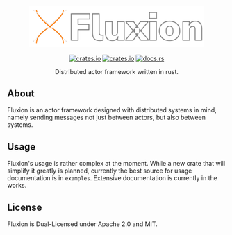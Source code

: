 <div align="center">

<img style="width: 80%" src="docs/assets/fluxion_wide.png" alt = "Fluxion">

[![crates.io](https://img.shields.io/crates/l/fluxion?style=for-the-badge)](https://crates.io/crates/fluxion)
[![crates.io](https://img.shields.io/crates/v/fluxion?style=for-the-badge)](https://crates.io/crates/fluxion)
[![docs.rs](https://img.shields.io/docsrs/fluxion?style=for-the-badge)](https://docs.rs/fluxion)

Distributed actor framework written in rust.
</div>



## About

Fluxion is an actor framework designed with distributed systems in mind, namely sending messages not just between actors, but also between systems.


## Usage

Fluxion's usage is rather complex at the moment. While a new crate that will simplify it greatly is planned, currently the best source for usage documentation is in `examples`. Extensive documentation is currently in the works.

## License

Fluxion is Dual-Licensed under Apache 2.0 and MIT.